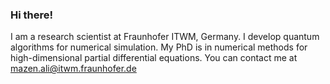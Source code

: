 ### Hi there!
I am a research scientist at Fraunhofer ITWM, Germany. I develop quantum algorithms for numerical simulation. My PhD is in numerical methods for high-dimensional partial differential equations. You can contact me at mazen.ali@itwm.fraunhofer.de
